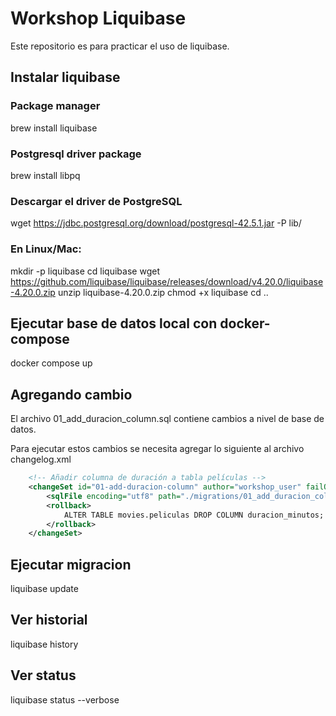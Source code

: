 # Workshop Liquibase

Este repositorio es para practicar el uso de liquibase.

## Instalar liquibase

### Package manager
brew install liquibase

### Postgresql driver package
brew install libpq


### Descargar el driver de PostgreSQL
wget https://jdbc.postgresql.org/download/postgresql-42.5.1.jar -P lib/

### En Linux/Mac:
mkdir -p liquibase
cd liquibase
wget https://github.com/liquibase/liquibase/releases/download/v4.20.0/liquibase-4.20.0.zip
unzip liquibase-4.20.0.zip
chmod +x liquibase
cd ..

## Ejecutar base de datos local con docker-compose

docker compose up

## Agregando cambio

El archivo 01_add_duracion_column.sql contiene cambios a nivel de base de datos.

Para ejecutar estos cambios se necesita agregar lo siguiente al archivo changelog.xml

```xml
    <!-- Añadir columna de duración a tabla películas -->
    <changeSet id="01-add-duracion-column" author="workshop_user" failOnError="false">
        <sqlFile encoding="utf8" path="./migrations/01_add_duracion_column.sql"/>
        <rollback>
            ALTER TABLE movies.peliculas DROP COLUMN duracion_minutos;
        </rollback>
    </changeSet>
```

## Ejecutar migracion

liquibase update

## Ver historial

liquibase history

## Ver status

liquibase status --verbose
